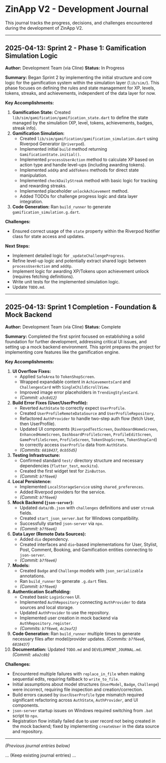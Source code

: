 # ZinApp V2 - Development Journal

This journal tracks the progress, decisions, and challenges encountered during the development of ZinApp V2.

---

## 2025-04-13: Sprint 2 - Phase 1: Gamification Simulation Logic

**Author:** Development Team (via Cline)
**Status:** In Progress

**Summary:**
Began Sprint 2 by implementing the initial structure and core logic for the gamification system within the simulation layer (`lib/sim/`). This phase focuses on defining the rules and state management for XP, levels, tokens, streaks, and achievements, independent of the data layer for now.

**Key Accomplishments:**

1.  **Gamification State:** Created `lib/sim/gamification/gamification_state.dart` to define the state managed by the simulation (XP, level, tokens, achievements, badges, streak info).
2.  **Gamification Simulation:**
    *   Created `lib/sim/gamification/gamification_simulation.dart` using Riverpod Generator (`@riverpod`).
    *   Implemented initial `build` method returning `GamificationState.initial()`.
    *   Implemented `processUserAction` method to calculate XP based on action type and handle level-ups (including awarding tokens).
    *   Implemented `addXp` and `addTokens` methods for direct state manipulation.
    *   Implemented `checkDailyStreak` method with basic logic for tracking and rewarding streaks.
    *   Implemented placeholder `unlockAchievement` method.
    *   Added TODOs for challenge progress logic and data layer integration.
3.  **Code Generation:** Ran `build_runner` to generate `gamification_simulation.g.dart`.

**Challenges:**

*   Ensured correct usage of the `state` property within the Riverpod Notifier class for state access and updates.

**Next Steps:**

*   Implement detailed logic for `_updateChallengeProgress`.
*   Refine level-up logic and potentially extract shared logic between `processUserAction` and `addXp`.
*   Implement logic for awarding XP/Tokens upon achievement unlock (requires fetching definitions).
*   Write unit tests for the implemented simulation logic.
*   Update `TODO.md`.

---

## 2025-04-13: Sprint 1 Completion - Foundation & Mock Backend

**Author:** Development Team (via Cline)
**Status:** Complete

**Summary:**
Completed the first sprint focused on establishing a solid foundation for further development, addressing critical UI issues, and setting up a mock backend environment. This sprint prepares the project for implementing core features like the gamification engine.

**Key Accomplishments:**

1.  **UI Overflow Fixes:**
    *   Applied `SafeArea` to `TokenShopScreen`.
    *   Wrapped expandable content in `AchievementsCard` and `ChallengesCard` with `SingleChildScrollView`.
    *   Improved image error placeholders in `TrendingStylesCard`.
    *   *(Commit: `a3c8d12`)*
2.  **Build Error Fixes (User/UserProfile):**
    *   Reverted `AuthState` to correctly expect `UserProfile`.
    *   Created `UserProfileRemoteDataSource` and `UserProfileRepository`.
    *   Refactored `AuthProvider` to handle two-step auth flow (fetch User, then UserProfile).
    *   Updated UI components (`RiverpodTestScreen`, `DashboardHomeScreen`, `EnhancedHomeScreen`, `DashboardProfileScreen`, `ProfileEditScreen`, `GameProfileScreen`, `ProfileScreen`, `TokenShopScreen`, `TokenShopCard`) to correctly access `UserProfile` data from `AuthState`.
    *   *(Commits: `6818437`, `0cb55d5`)*
3.  **Testing Infrastructure:**
    *   Confirmed standard `test/` directory structure and necessary dependencies (`flutter_test`, `mockito`).
    *   Created the first widget test for `ZinButton`.
    *   *(Commit: `b7f6ee6`)*
4.  **Local Persistence:**
    *   Implemented `LocalStorageService` using `shared_preferences`.
    *   Added Riverpod providers for the service.
    *   *(Commit: `b7f6ee6`)*
5.  **Mock Backend (`json-server`):**
    *   Updated `data/db.json` with `challenges` definitions and user `streak` fields.
    *   Created `start_json_server.bat` for Windows compatibility.
    *   Successfully started `json-server` via `npx`.
    *   *(Commit: `b7f6ee6`)*
6.  **Data Layer (Remote Data Sources):**
    *   Added `dio` dependency.
    *   Created interfaces and `dio`-based implementations for User, Stylist, Post, Comment, Booking, and Gamification entities connecting to `json-server`.
    *   *(Commit: `b7f6ee6`)*
7.  **Models:**
    *   Created `Badge` and `Challenge` models with `json_serializable` annotations.
    *   Ran `build_runner` to generate `.g.dart` files.
    *   *(Commit: `b7f6ee6`)*
8.  **Authentication Scaffolding:**
    *   Created basic `LoginScreen` UI.
    *   Implemented `AuthRepository` connecting `AuthProvider` to data sources and local storage.
    *   Updated `AuthProvider` to use the repository.
    *   Implemented user creation in mock backend via `AuthRepository.register`.
    *   *(Commits: `b7f6ee6`, `4c2eaf2`)*
9.  **Code Generation:** Ran `build_runner` multiple times to generate necessary files after model/provider updates. *(Commits: `b7f6ee6`, `6818437`)*
10. **Documentation:** Updated `TODO.md` and `DEVELOPMENT_JOURNAL.md`. *(Commit: `a8a2c8b`)*


**Challenges:**

*   Encountered multiple failures with `replace_in_file` when making sequential edits, requiring fallback to `write_to_file`.
*   Initial assumptions about model structures (`UserModel`, `Badge`, `Challenge`) were incorrect, requiring file inspection and creation/correction.
*   Build errors caused by `User`/`UserProfile` type mismatch required significant refactoring across `AuthState`, `AuthProvider`, and UI components.
*   `json-server` startup issues on Windows required switching from `.bat` script to `npx`.
*   Registration flow initially failed due to user record not being created in the mock backend; fixed by implementing `createUser` in the data source and repository.

---

*(Previous journal entries below)*

... (Keep existing journal entries) ...
